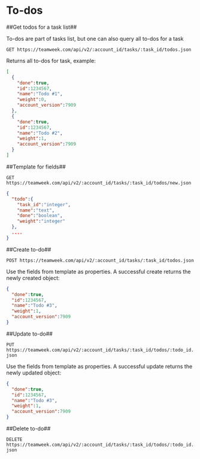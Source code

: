 To-dos
==========

##Get todos for a task list##

To-dos are part of tasks list, but one can also query all to-dos for a task

`GET https://teamweek.com/api/v2/:account_id/tasks/:task_id/todos.json`

Returns all to-dos for task, example:

```json
[
  {
    "done":true,
    "id":1234567,
    "name":"Todo #1",
    "weight":0,
    "account_version":7909
  },
  {
    "done":true,
    "id":1234567,
    "name":"Todo #2",
    "weight":1,
    "account_version":7909
  }
]
```

##Template for fields##

`GET https://teamweek.com/api/v2/:account_id/tasks/:task_id/todos/new.json`

```json
{
  "todo":{
    "task_id":"integer",
    "name":"text",
    "done":"boolean",
    "weight":"integer"
  },
  ....
}
```

##Create to-do##

`POST https://teamweek.com/api/v2/:account_id/tasks/:task_id/todos.json`

Use the fields from template as properties. A successful create returns the newly created object:

```json
{
  "done":true,
  "id":1234567,
  "name":"Todo #3",
  "weight":1,
  "account_version":7909
}
```

##Update to-do##

`PUT https://teamweek.com/api/v2/:account_id/tasks/:task_id/todos/:todo_id.json`

Use the fields from template as properties. A successful update returns the newly updated object:

```json
{
  "done":true,
  "id":1234567,
  "name":"Todo #3",
  "weight":1,
  "account_version":7909
}
```

##Delete to-do##

`DELETE https://teamweek.com/api/v2/:account_id/tasks/:task_id/todos/:todo_id.json`
